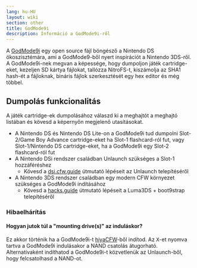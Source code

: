 ```yaml
---
lang: hu-HU
layout: wiki
section: other
title: GodMode9i
description: Információ a GodMode9i-ről
---
```


A [GodMode9i](https://github.com/DS-Homebrew/GodMode9i/) egy open source fájl böngésző a Nintendo DS ökoszisztémára, ami a GodMode9-ből nyert inspirációt a Nintendo 3DS-ről. A GodMode9i-nek megvan a képessége, hogy dumpoljon játék cartridge-eket, kezeljen SD kártya fájlokat, tallózza NitroFS-t, kiszámolja az SHA1 hash-ét a fájloknak, bináris fájlok szerkesztését egy hex editor és még többel.

## Dumpolás funkcionalitás

A játék cartridge-ek dumpolásához válaszd ki a meghajtót a meghajtó listában és kövesd a képernyőn megjelenő utasításokat.
- A Nintendo DS és Nintendo DS Lite-on a GodMode9i tud dumpolni Slot-2/Game Boy Advance cartridge-eket ha Slot-1 flashcard-ról fut, vagy Slot-1/Nintendo DS cartridge-eket, ha a GodMode9i egy Slot-2 flashcard-ról fut
- A Nintendo DSi rendszer családban Unlaunch szükséges a Slot-1 hozzáféréshez
   - Kövesd a [dsi.cfw.guide](https://dsi.cfw.guide/) útmutató lépéseit az Unlaunch telepítéséről
- A Nintendo 3DS rendszer családban egy modern CFW környezet szükséges a GodMode9i indításához
   - Kövesd a [hacks.guide](https://3ds.hacks.guide/) útmutató lépéseit a Luma3DS + boot9strap telepítéséről

### Hibaelhárítás

#### Hogyan jutok túl a "mounting drive(s)" az induláskor?
Ez akkor történik ha a GodMode9i-t [hiyaCFW](../hiyacfw)-ből indítod. Az <kbd class="face">X</kbd>-et nyomva tartva a GodMode9i indulásakor a NAND csatolás átugorható. Alternatívaként indíthatod a GodMode9i-t közvetlenük az Unlaunch-ből, hogy felcsatolhasd a NAND-ot.

